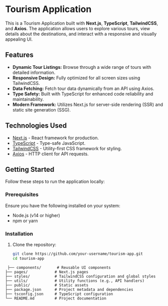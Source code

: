 # Tourism Application

This is a Tourism Application built with **Next.js**, **TypeScript**, **TailwindCSS**, and **Axios**. The application allows users to explore various tours, view details about the destinations, and interact with a responsive and visually appealing UI.

## Features

- **Dynamic Tour Listings:** Browse through a wide range of tours with detailed information.
- **Responsive Design:** Fully optimized for all screen sizes using TailwindCSS.
- **Data Fetching:** Fetch tour data dynamically from an API using Axios.
- **Type Safety:** Built with TypeScript for enhanced code reliability and maintainability.
- **Modern Framework:** Utilizes Next.js for server-side rendering (SSR) and static site generation (SSG).

## Technologies Used

- [Next.js](https://nextjs.org/) - React framework for production.
- [TypeScript](https://www.typescriptlang.org/) - Type-safe JavaScript.
- [TailwindCSS](https://tailwindcss.com/) - Utility-first CSS framework for styling.
- [Axios](https://axios-http.com/) - HTTP client for API requests.

## Getting Started

Follow these steps to run the application locally:

### Prerequisites

Ensure you have the following installed on your system:

- Node.js (v14 or higher)
- npm or yarn

### Installation

1. Clone the repository:
   ```bash
   git clone https://github.com/your-username/tourism-app.git
   cd tourism-app


  ```Folder Structure
   ├── components/       # Reusable UI components
├── pages/            # Next.js pages
├── styles/           # TailwindCSS configuration and global styles
├── utils/            # Utility functions (e.g., API handlers)
├── public/           # Static assets
├── package.json      # Project metadata and dependencies
├── tsconfig.json     # TypeScript configuration
└── README.md         # Project documentation

